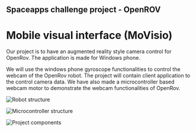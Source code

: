 Spaceapps challenge project - OpenROV
--
Mobile visual interface (MoVisio)
==
Our project is to have an augmented reality style camera control for OpenRov. The application is made for Windows phone.

We will use the windows phone gyroscope functionalities to control the webcam of the OpenRov robot. The project will contain client application to the control camera data. We have also made a microcontroller based webcam motor to demonstrate the webcam functionalities of OpenRov.

![Robot structure](https://github.com/tikuilla/pds2013/blob/master/WP_20130420_017.jpg)

![Microcontroller structure](https://github.com/tikuilla/pds2013/blob/master/microcontroller_structure.jpg)

![Project components](https://github.com/tikuilla/pds2013/blob/master/project_components.jpg)


